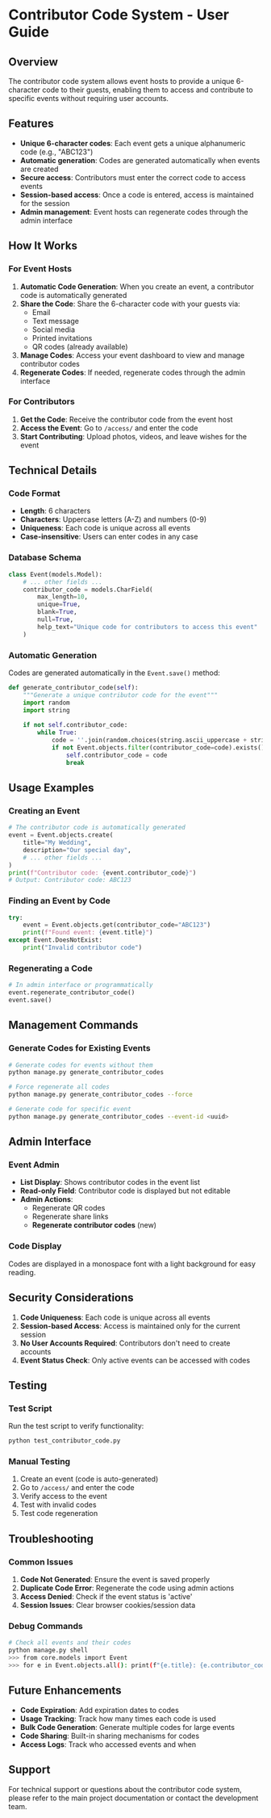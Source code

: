 # Contributor Code System - User Guide

## Overview

The contributor code system allows event hosts to provide a unique 6-character code to their guests, enabling them to access and contribute to specific events without requiring user accounts.

## Features

- **Unique 6-character codes**: Each event gets a unique alphanumeric code (e.g., "ABC123")
- **Automatic generation**: Codes are generated automatically when events are created
- **Secure access**: Contributors must enter the correct code to access events
- **Session-based access**: Once a code is entered, access is maintained for the session
- **Admin management**: Event hosts can regenerate codes through the admin interface

## How It Works

### For Event Hosts

1. **Automatic Code Generation**: When you create an event, a contributor code is automatically generated
2. **Share the Code**: Share the 6-character code with your guests via:
   - Email
   - Text message
   - Social media
   - Printed invitations
   - QR codes (already available)
3. **Manage Codes**: Access your event dashboard to view and manage contributor codes
4. **Regenerate Codes**: If needed, regenerate codes through the admin interface

### For Contributors

1. **Get the Code**: Receive the contributor code from the event host
2. **Access the Event**: Go to `/access/` and enter the code
3. **Start Contributing**: Upload photos, videos, and leave wishes for the event

## Technical Details

### Code Format
- **Length**: 6 characters
- **Characters**: Uppercase letters (A-Z) and numbers (0-9)
- **Uniqueness**: Each code is unique across all events
- **Case-insensitive**: Users can enter codes in any case

### Database Schema
```python
class Event(models.Model):
    # ... other fields ...
    contributor_code = models.CharField(
        max_length=10, 
        unique=True, 
        blank=True, 
        null=True,
        help_text="Unique code for contributors to access this event"
    )
```

### Automatic Generation
Codes are generated automatically in the `Event.save()` method:
```python
def generate_contributor_code(self):
    """Generate a unique contributor code for the event"""
    import random
    import string
    
    if not self.contributor_code:
        while True:
            code = ''.join(random.choices(string.ascii_uppercase + string.digits, k=6))
            if not Event.objects.filter(contributor_code=code).exists():
                self.contributor_code = code
                break
```

## Usage Examples

### Creating an Event
```python
# The contributor code is automatically generated
event = Event.objects.create(
    title="My Wedding",
    description="Our special day",
    # ... other fields ...
)
print(f"Contributor code: {event.contributor_code}")
# Output: Contributor code: ABC123
```

### Finding an Event by Code
```python
try:
    event = Event.objects.get(contributor_code="ABC123")
    print(f"Found event: {event.title}")
except Event.DoesNotExist:
    print("Invalid contributor code")
```

### Regenerating a Code
```python
# In admin interface or programmatically
event.regenerate_contributor_code()
event.save()
```

## Management Commands

### Generate Codes for Existing Events
```bash
# Generate codes for events without them
python manage.py generate_contributor_codes

# Force regenerate all codes
python manage.py generate_contributor_codes --force

# Generate code for specific event
python manage.py generate_contributor_codes --event-id <uuid>
```

## Admin Interface

### Event Admin
- **List Display**: Shows contributor codes in the event list
- **Read-only Field**: Contributor code is displayed but not editable
- **Admin Actions**: 
  - Regenerate QR codes
  - Regenerate share links
  - **Regenerate contributor codes** (new)

### Code Display
Codes are displayed in a monospace font with a light background for easy reading.

## Security Considerations

1. **Code Uniqueness**: Each code is unique across all events
2. **Session-based Access**: Access is maintained only for the current session
3. **No User Accounts Required**: Contributors don't need to create accounts
4. **Event Status Check**: Only active events can be accessed with codes

## Testing

### Test Script
Run the test script to verify functionality:
```bash
python test_contributor_code.py
```

### Manual Testing
1. Create an event (code is auto-generated)
2. Go to `/access/` and enter the code
3. Verify access to the event
4. Test with invalid codes
5. Test code regeneration

## Troubleshooting

### Common Issues

1. **Code Not Generated**: Ensure the event is saved properly
2. **Duplicate Code Error**: Regenerate the code using admin actions
3. **Access Denied**: Check if the event status is 'active'
4. **Session Issues**: Clear browser cookies/session data

### Debug Commands
```bash
# Check all events and their codes
python manage.py shell
>>> from core.models import Event
>>> for e in Event.objects.all(): print(f"{e.title}: {e.contributor_code}")
```

## Future Enhancements

- **Code Expiration**: Add expiration dates to codes
- **Usage Tracking**: Track how many times each code is used
- **Bulk Code Generation**: Generate multiple codes for large events
- **Code Sharing**: Built-in sharing mechanisms for codes
- **Access Logs**: Track who accessed events and when

## Support

For technical support or questions about the contributor code system, please refer to the main project documentation or contact the development team.

